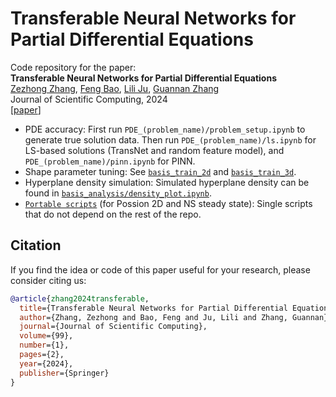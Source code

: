 # Transferable Neural Networks for Partial Differential Equations
Code repository for the paper:  
**Transferable Neural Networks for Partial Differential Equations** <br>
[Zezhong Zhang](https://www.ornl.gov/staff-profile/zezhong-zhang), [Feng Bao](https://www.math.fsu.edu/~bao/), [Lili Ju](https://people.math.sc.edu/ju), [Guannan Zhang](https://sites.google.com/view/guannan-zhang) <br>
Journal of Scientific Computing, 2024 <br>
[[paper](https://link.springer.com/article/10.1007/s10915-024-02463-y)]


- PDE accuracy: First run `PDE_(problem_name)/problem_setup.ipynb` to generate true solution data. Then run `PDE_(problem_name)/ls.ipynb` for LS-based solutions (TransNet and random feature model), and `PDE_(problem_name)/pinn.ipynb` for PINN.
- Shape parameter tuning: See [`basis_train_2d`](https://github.com/zezhongzhang/TransNet/tree/main/basis_train_2d) and [`basis_train_3d`](https://github.com/zezhongzhang/TransNet/tree/main/basis_train_3d).
- Hyperplane density simulation: Simulated hyperplane density can be found in [`basis_analysis/density_plot.ipynb`](https://github.com/zezhongzhang/TransNet/blob/main/basis_analysis/density_plot.ipynb).
- [`Portable scripts`](https://github.com/zezhongzhang/TransNet/tree/main/portable_version) (for Possion 2D and NS steady state): Single scripts that do not depend on the rest of the repo. 


## Citation
If you  find the idea or code of this paper useful for your research, please consider citing us:

```bibtex
@article{zhang2024transferable,
  title={Transferable Neural Networks for Partial Differential Equations},
  author={Zhang, Zezhong and Bao, Feng and Ju, Lili and Zhang, Guannan},
  journal={Journal of Scientific Computing},
  volume={99},
  number={1},
  pages={2},
  year={2024},
  publisher={Springer}
}
```

